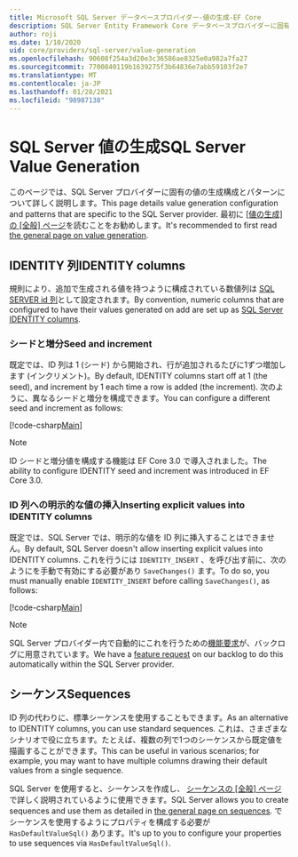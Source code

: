 ```yaml
---
title: Microsoft SQL Server データベースプロバイダー-値の生成-EF Core
description: SQL Server Entity Framework Core データベースプロバイダーに固有の値生成パターン
author: roji
ms.date: 1/10/2020
uid: core/providers/sql-server/value-generation
ms.openlocfilehash: 90608f254a3d20e3c36586ae8325e0a982a7fa27
ms.sourcegitcommit: 7700840119b1639275f3b64836e7abb59103f2e7
ms.translationtype: MT
ms.contentlocale: ja-JP
ms.lasthandoff: 01/28/2021
ms.locfileid: "98987138"
---
```

# <a name="sql-server-value-generation"></a><span data-ttu-id="a20a8-103">SQL Server 値の生成</span><span class="sxs-lookup"><span data-stu-id="a20a8-103">SQL Server Value Generation</span></span>

<span data-ttu-id="a20a8-104">このページでは、SQL Server プロバイダーに固有の値の生成構成とパターンについて詳しく説明します。</span><span class="sxs-lookup"><span data-stu-id="a20a8-104">This page details value generation configuration  and patterns that are specific to the SQL Server provider.</span></span> <span data-ttu-id="a20a8-105">最初に [ [値の生成] の [全般] ページ](xref:core/modeling/generated-properties)を読むことをお勧めします。</span><span class="sxs-lookup"><span data-stu-id="a20a8-105">It's recommended to first read [the general page on value generation](xref:core/modeling/generated-properties).</span></span>

## <a name="identity-columns"></a><span data-ttu-id="a20a8-106">IDENTITY 列</span><span class="sxs-lookup"><span data-stu-id="a20a8-106">IDENTITY columns</span></span>

<span data-ttu-id="a20a8-107">規則により、追加で生成される値を持つように構成されている数値列は [SQL SERVER id 列](https://docs.microsoft.com/sql/t-sql/statements/create-table-transact-sql-identity-property)として設定されます。</span><span class="sxs-lookup"><span data-stu-id="a20a8-107">By convention, numeric columns that are configured to have their values generated on add are set up as [SQL Server IDENTITY columns](https://docs.microsoft.com/sql/t-sql/statements/create-table-transact-sql-identity-property).</span></span>

### <a name="seed-and-increment"></a><span data-ttu-id="a20a8-108">シードと増分</span><span class="sxs-lookup"><span data-stu-id="a20a8-108">Seed and increment</span></span>

<span data-ttu-id="a20a8-109">既定では、ID 列は 1 (シード) から開始され、行が追加されるたびに1ずつ増加します (インクリメント)。</span><span class="sxs-lookup"><span data-stu-id="a20a8-109">By default, IDENTITY columns start off at 1 (the seed), and increment by 1 each time a row is added (the increment).</span></span> <span data-ttu-id="a20a8-110">次のように、異なるシードと増分を構成できます。</span><span class="sxs-lookup"><span data-stu-id="a20a8-110">You can configure a different seed and increment as follows:</span></span>

[!code-csharp[Main](../../../../samples/core/SqlServer/ValueGeneration/IdentityOptionsContext.cs?name=IdentityOptions&highlight=5)]

> [!NOTE]
> <span data-ttu-id="a20a8-111">ID シードと増分値を構成する機能は EF Core 3.0 で導入されました。</span><span class="sxs-lookup"><span data-stu-id="a20a8-111">The ability to configure IDENTITY seed and increment was introduced in EF Core 3.0.</span></span>

### <a name="inserting-explicit-values-into-identity-columns"></a><span data-ttu-id="a20a8-112">ID 列への明示的な値の挿入</span><span class="sxs-lookup"><span data-stu-id="a20a8-112">Inserting explicit values into IDENTITY columns</span></span>

<span data-ttu-id="a20a8-113">既定では、SQL Server では、明示的な値を ID 列に挿入することはできません。</span><span class="sxs-lookup"><span data-stu-id="a20a8-113">By default, SQL Server doesn't allow inserting explicit values into IDENTITY columns.</span></span> <span data-ttu-id="a20a8-114">これを行うには `IDENTITY_INSERT` 、を呼び出す前に、次のようにを手動で有効にする必要があり `SaveChanges()` ます。</span><span class="sxs-lookup"><span data-stu-id="a20a8-114">To do so, you must manually enable `IDENTITY_INSERT` before calling `SaveChanges()`, as follows:</span></span>

[!code-csharp[Main](../../../../samples/core/SqlServer/ValueGeneration/ExplicitIdentityValues.cs?name=ExplicitIdentityValues)]

> [!NOTE]
> <span data-ttu-id="a20a8-115">SQL Server プロバイダー内で自動的にこれを行うための[機能要求](https://github.com/aspnet/EntityFramework/issues/703)が、バックログに用意されています。</span><span class="sxs-lookup"><span data-stu-id="a20a8-115">We have a [feature request](https://github.com/aspnet/EntityFramework/issues/703) on our backlog to do this automatically within the SQL Server provider.</span></span>

## <a name="sequences"></a><span data-ttu-id="a20a8-116">シーケンス</span><span class="sxs-lookup"><span data-stu-id="a20a8-116">Sequences</span></span>

<span data-ttu-id="a20a8-117">ID 列の代わりに、標準シーケンスを使用することもできます。</span><span class="sxs-lookup"><span data-stu-id="a20a8-117">As an alternative to IDENTITY columns, you can use standard sequences.</span></span> <span data-ttu-id="a20a8-118">これは、さまざまなシナリオで役に立ちます。たとえば、複数の列で1つのシーケンスから既定値を描画することができます。</span><span class="sxs-lookup"><span data-stu-id="a20a8-118">This can be useful in various scenarios; for example, you may want to have multiple columns drawing their default values from a single sequence.</span></span>

<span data-ttu-id="a20a8-119">SQL Server を使用すると、シーケンスを作成し、 [シーケンスの [全般] ページ](xref:core/modeling/sequences)で詳しく説明されているように使用できます。</span><span class="sxs-lookup"><span data-stu-id="a20a8-119">SQL Server allows you to create sequences and use them as detailed in [the general page on sequences](xref:core/modeling/sequences).</span></span> <span data-ttu-id="a20a8-120">でシーケンスを使用するようにプロパティを構成する必要が `HasDefaultValueSql()` あります。</span><span class="sxs-lookup"><span data-stu-id="a20a8-120">It's up to you to configure your properties to use sequences via `HasDefaultValueSql()`.</span></span>
